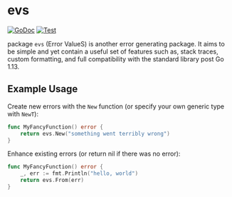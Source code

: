 # evs

[![GoDoc][doc-img]][doc] [![Test][ci-img]][ci]

package `evs` (Error ValueS) is another error generating package. It aims to be simple
and yet contain a useful set of features such as, stack traces, custom formatting, and full
compatibility with the standard library post Go 1.13.

## Example Usage
Create new errors with the `New` function (or specify your own generic type with `NewT`):
```go
func MyFancyFunction() error {
    return evs.New("something went terribly wrong")
}
```

Enhance existing errors (or return nil if there was no error):
```go
func MyFancyFunction() error {
    _, err := fmt.Println("hello, world")
    return evs.From(err)
}
```

[doc-img]: https://pkg.go.dev/badge/github.com/thenorthnate/evs
[doc]: https://pkg.go.dev/github.com/thenorthnate/evs
[ci-img]: https://github.com/thenorthnate/evs/workflows/test/badge.svg
[ci]: https://github.com/thenorthnate/evs/actions
